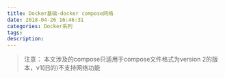 ```yaml
---
title: Docker基础-docker compose网络
date: 2018-04-26 16:46:31
categories: Docker系列
tags: 
description:
---
```


> 注意： 本文涉及的compose只适用于compose文件格式为version 2的版本，v1(旧的)不支持网络功能



